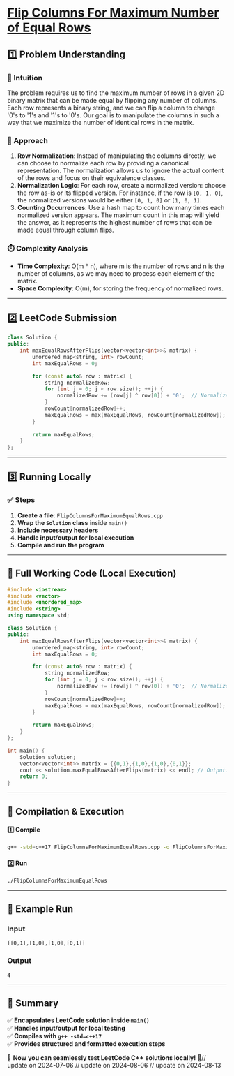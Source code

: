 # **[Flip Columns For Maximum Number of Equal Rows](https://leetcode.com/problems/flip-columns-for-maximum-number-of-equal-rows/description/)**  

## **1️⃣ Problem Understanding**  
### **📌 Intuition**  
The problem requires us to find the maximum number of rows in a given 2D binary matrix that can be made equal by flipping any number of columns. Each row represents a binary string, and we can flip a column to change '0's to '1's and '1's to '0's. Our goal is to manipulate the columns in such a way that we maximize the number of identical rows in the matrix.

### **🚀 Approach**  
1. **Row Normalization**: Instead of manipulating the columns directly, we can choose to normalize each row by providing a canonical representation. The normalization allows us to ignore the actual content of the rows and focus on their equivalence classes.
2. **Normalization Logic**: For each row, create a normalized version: choose the row as-is or its flipped version. For instance, if the row is `[0, 1, 0]`, the normalized versions would be either `[0, 1, 0]` or `[1, 0, 1]`.
3. **Counting Occurrences**: Use a hash map to count how many times each normalized version appears. The maximum count in this map will yield the answer, as it represents the highest number of rows that can be made equal through column flips.

### **⏱️ Complexity Analysis**  
- **Time Complexity**: O(m * n), where m is the number of rows and n is the number of columns, as we may need to process each element of the matrix.
- **Space Complexity**: O(m), for storing the frequency of normalized rows.

---

## **2️⃣ LeetCode Submission**  
```cpp
class Solution {
public:
    int maxEqualRowsAfterFlips(vector<vector<int>>& matrix) {
        unordered_map<string, int> rowCount;
        int maxEqualRows = 0;

        for (const auto& row : matrix) {
            string normalizedRow;
            for (int j = 0; j < row.size(); ++j) {
                normalizedRow += (row[j] ^ row[0]) + '0';  // Normalize based on the first element
            }
            rowCount[normalizedRow]++;
            maxEqualRows = max(maxEqualRows, rowCount[normalizedRow]);
        }
        
        return maxEqualRows;
    }
};  
```

---

## **3️⃣ Running Locally**  
### **✅ Steps**  
1. **Create a file**: `FlipColumnsForMaximumEqualRows.cpp`  
2. **Wrap the `Solution` class** inside `main()`  
3. **Include necessary headers**  
4. **Handle input/output for local execution**  
5. **Compile and run the program**  

---  

## **📝 Full Working Code (Local Execution)**  
```cpp
#include <iostream>
#include <vector>
#include <unordered_map>
#include <string>
using namespace std;

class Solution {
public:
    int maxEqualRowsAfterFlips(vector<vector<int>>& matrix) {
        unordered_map<string, int> rowCount;
        int maxEqualRows = 0;

        for (const auto& row : matrix) {
            string normalizedRow;
            for (int j = 0; j < row.size(); ++j) {
                normalizedRow += (row[j] ^ row[0]) + '0';  // Normalize based on the first element
            }
            rowCount[normalizedRow]++;
            maxEqualRows = max(maxEqualRows, rowCount[normalizedRow]);
        }
        
        return maxEqualRows;
    }
};

int main() {
    Solution solution;
    vector<vector<int>> matrix = {{0,1},{1,0},{1,0},{0,1}};
    cout << solution.maxEqualRowsAfterFlips(matrix) << endl; // Output: 4
    return 0;
}
```

---  

## **🔧 Compilation & Execution**  
#### **1️⃣ Compile**  
```bash
g++ -std=c++17 FlipColumnsForMaximumEqualRows.cpp -o FlipColumnsForMaximumEqualRows
```  

#### **2️⃣ Run**  
```bash
./FlipColumnsForMaximumEqualRows
```  

---  

## **🎯 Example Run**  
### **Input**  
```
[[0,1],[1,0],[1,0],[0,1]]
```  
### **Output**  
```
4
```  

---  

## **📌 Summary**  
✅ **Encapsulates LeetCode solution inside `main()`**  
✅ **Handles input/output for local testing**  
✅ **Compiles with `g++ -std=c++17`**  
✅ **Provides structured and formatted execution steps**  

🚀 **Now you can seamlessly test LeetCode C++ solutions locally!** 🚀// update on 2024-07-06
// update on 2024-08-06
// update on 2024-08-13
